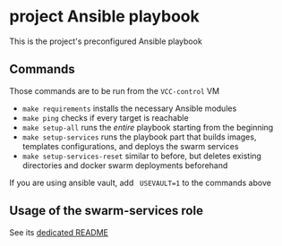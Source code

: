 # project Ansible playbook

This is the project's preconfigured Ansible playbook

## Commands

Those commands are to be run from the `VCC-control` VM

- `make requirements` installs the necessary Ansible modules
- `make ping` checks if every target is reachable
- `make setup-all` runs the _entire_ playbook starting from the beginning
- `make setup-services` runs the playbook part that builds images, templates configurations, and deploys the swarm services
- `make setup-services-reset` similar to before, but deletes existing directories and docker swarm deployments beforehand

If you are using ansible vault, add ` USEVAULT=1` to the commands above

## Usage of the swarm-services role

See its [dedicated README](roles/swarm-services/README.md)